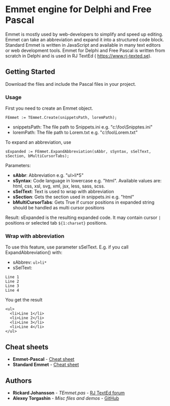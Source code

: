 # Emmet engine for Delphi and Free Pascal

Emmet is mostly used by web-developers to simplify and speed up editing. Emmet can take
an abbreviation and expand it into a structured code block. Standard Emmet is written in
JavaScript and available in many text editors or web development tools. Emmet for Delphi
and Free Pascal is written from scratch in Delphi and is used in RJ TextEd (
https://www.rj-texted.se).

## Getting Started

Download the files and include the Pascal files in your project.

### Usage

First you need to create an Emmet object.

```
FEmmet := TEmmet.Create(snippetsPath, loremPath);
```

* snippetsPath: The file path to Snippets.ini e.g. "c:\foo\Snipptes.ini"
* loremPath: The file path to Lorem.txt e.g. "c:\foo\Lorem.txt"

To expand an abbreviation, use

```
sExpanded := FEmmet.ExpandAbbreviation(sAbbr, sSyntax, sSelText, sSection, bMultiCursorTabs);
```

Parameters:

* **sAbbr**: Abbreviation e.g. "ul>li*5"
* **sSyntax**: Code language in lowercase e.g. "html". Available values are: html, css, xsl, svg, xml, jsx, less, sass, scss.
* **sSelText**: Text is used to wrap with abbreviation
* **sSection**: Gets the section used in snippets.ini e.g. "html"
* **bMultiCursorTabs**: Gets True if cursor positions in expanded string should be handled as multi cursor positions

Result: sExpanded is the resulting expanded code. It may contain cursor `|` positions or selected tab `${1:charset}` positions.

### Wrap with abbreviation

To use this feature, use parameter sSelText. E.g. if you call ExpandAbbreviation() with:

* sAbbrev: `ul>li*`
* sSelText: 
```
Line 1
Line 2
Line 3
Line 4
```

You get the result

```
<ul>
  <li>Line 1</li>
  <li>Line 2</li>
  <li>Line 3</li>
  <li>Line 4</li>
</ul>
```

## Cheat sheets
* **Emmet-Pascal** - [Cheat sheet](https://www.rj-texted.se/Help/Emmetcheatsheet.html)
* **Standard Emmet** - [Cheat sheet](https://docs.emmet.io/cheat-sheet/)

## Authors

* **Rickard Johansson** - *TEmmet.pas* - [RJ TextEd forum](https://www.rj-texted.se/Forum/index.php)
* **Alexey Torgashin** - *Misc files and demos* - [GitHub](https://github.com/Alexey-T)
